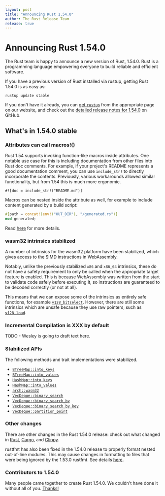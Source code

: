 ```yaml
---
layout: post
title: "Announcing Rust 1.54.0"
author: The Rust Release Team
release: true
---
```


# Announcing Rust 1.54.0

The Rust team is happy to announce a new version of Rust, 1.54.0. Rust is a programming language empowering everyone
to build reliable and efficient software.

If you have a previous version of Rust installed via rustup, getting Rust
1.54.0 is as easy as:

```console
rustup update stable
```

If you don't have it already, you can [get `rustup`][install]
from the appropriate page on our website, and check out the
[detailed release notes for 1.54.0][notes] on GitHub.

[install]: https://www.rust-lang.org/install.html
[notes]: XXX

## What's in 1.54.0 stable

### Attributes can call macros!()

Rust 1.54 supports invoking function-like macros inside attributes. One notable use case for this is including documentation from other files into Rust doc comments. For example, if your project's README represents a good documentation comment, you can use `include_str!` to directly incorporate the contents. Previously, various workarounds allowed similar functionality, but from 1.54 this is much more ergonomic.


```rust=
#![doc = include_str!("README.md")]
```

Macros can be nested inside the attribute as well, for example to include content generated by a build script:

```rust
#[path = concat!(env!("OUT_DIR"), "/generated.rs")]
mod generated;
```

Read [here](https://github.com/rust-lang/rust/pull/83366) for more details.

### wasm32 intrinsics stabilized

A number of intrinsics for the wasm32 platform have been stabilized, which gives access to the SIMD instructions in WebAssembly.

Notably, unlike the previously stabilized `x86` and `x86_64` intrinsics, these do not have a safety requirement to only be called when the appropriate target feature is enabled. This is because WebAssembly was written from the start to validate code safely before executing it, so instructions are guaranteed to be decoded correctly (or not at all).

This means that we can expose some of the intrinsics as entirely safe functions, for example [`v128_bitselect`](https://doc.rust-lang.org/beta/core/arch/wasm32/fn.v128_bitselect.html). However, there are still some intrinsics which are unsafe because they use raw pointers, such as [`v128_load`](https://doc.rust-lang.org/beta/core/arch/wasm32/fn.v128_load.html).

### Incremental Compilation is XXX by default

TODO - Wesley is going to draft text here.

### Stabilized APIs

The following methods and trait implementations were stabilized.

- [`BTreeMap::into_keys`]
- [`BTreeMap::into_values`]
- [`HashMap::into_keys`]
- [`HashMap::into_values`]
- [`arch::wasm32`]
- [`VecDeque::binary_search`]
- [`VecDeque::binary_search_by`]
- [`VecDeque::binary_search_by_key`]
- [`VecDeque::partition_point`]

[`BTreeMap::into_keys`]: https://doc.rust-lang.org/std/collections/struct.BTreeMap.html#method.into_keys
[`BTreeMap::into_values`]: https://doc.rust-lang.org/std/collections/struct.BTreeMap.html#method.into_values
[`HashMap::into_keys`]: https://doc.rust-lang.org/std/collections/struct.HashMap.html#method.into_keys
[`HashMap::into_values`]: https://doc.rust-lang.org/std/collections/struct.HashMap.html#method.into_values
[`arch::wasm32`]: https://doc.rust-lang.org/core/arch/wasm32/index.html
[`VecDeque::binary_search`]: https://doc.rust-lang.org/std/collections/struct.VecDeque.html#method.binary_search
[`VecDeque::binary_search_by`]: https://doc.rust-lang.org/std/collections/struct.VecDeque.html#method.binary_search_by
[`VecDeque::binary_search_by_key`]: https://doc.rust-lang.org/std/collections/struct.VecDeque.html#method.binary_search_by_key
[`VecDeque::partition_point`]: https://doc.rust-lang.org/std/collections/struct.VecDeque.html#method.partition_point

### Other changes

There are other changes in the Rust 1.54.0 release:
check out what changed in [Rust](XXX), [Cargo](XXX), and [Clippy](XXX).

rustfmt has also been fixed in the 1.54.0 release to properly format nested
out-of-line modules. This may cause changes in formatting to files that were
being ignored by the 1.53.0 rustfmt. See details [here](https://github.com/rust-lang/rust/pull/86424).

### Contributors to 1.54.0

Many people came together to create Rust 1.54.0.
We couldn't have done it without all of you.
[Thanks!](https://thanks.rust-lang.org/rust/1.54.0/)
